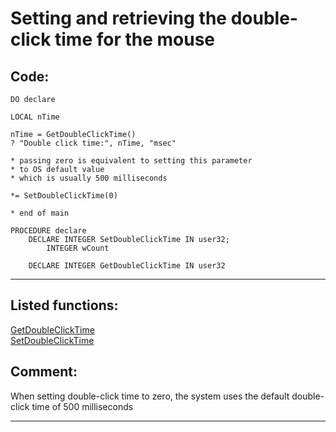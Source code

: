 <link rel="stylesheet" type="text/css" href="../css/win32api.css">  
<link rel="stylesheet" href="https://cdnjs.cloudflare.com/ajax/libs/font-awesome/4.7.0/css/font-awesome.min.css">

# Setting and retrieving the double-click time for the mouse

## Code:
```foxpro  
DO declare

LOCAL nTime

nTime = GetDoubleClickTime()
? "Double click time:", nTime, "msec"

* passing zero is equivalent to setting this parameter
* to OS default value
* which is usually 500 milliseconds

*= SetDoubleClickTime(0)

* end of main

PROCEDURE declare
	DECLARE INTEGER SetDoubleClickTime IN user32;
		INTEGER wCount

	DECLARE INTEGER GetDoubleClickTime IN user32  
```  
***  


## Listed functions:
[GetDoubleClickTime](../libraries/user32/GetDoubleClickTime.md)  
[SetDoubleClickTime](../libraries/user32/SetDoubleClickTime.md)  

## Comment:
When setting double-click time to zero, the system uses the default double-click time of 500 milliseconds  
  
***  

